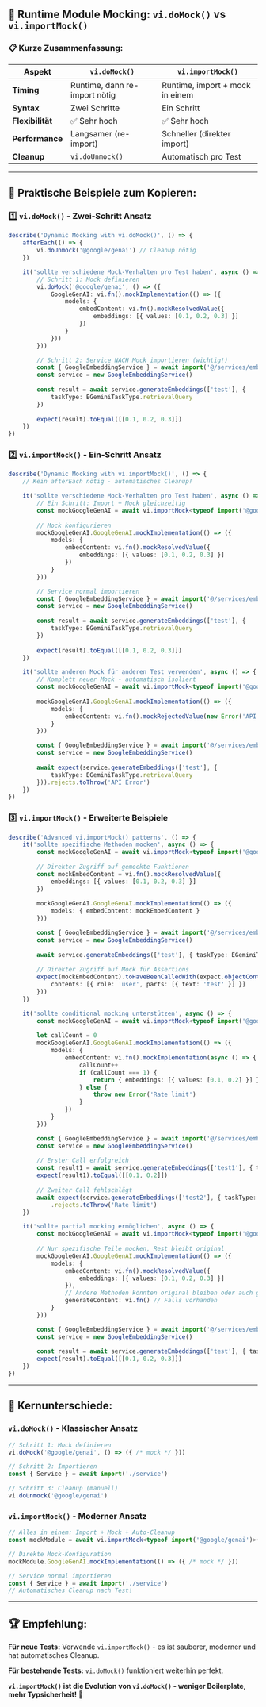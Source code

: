 ## **🔄 Runtime Module Mocking: `vi.doMock()` vs `vi.importMock()`**

### **📋 Kurze Zusammenfassung:**

| Aspekt | `vi.doMock()` | `vi.importMock()` |
|--------|---------------|-------------------|
| **Timing** | Runtime, dann re-import nötig | Runtime, import + mock in einem |
| **Syntax** | Zwei Schritte | Ein Schritt |
| **Flexibilität** | ✅ Sehr hoch | ✅ Sehr hoch |
| **Performance** | Langsamer (re-import) | Schneller (direkter import) |
| **Cleanup** | `vi.doUnmock()` | Automatisch pro Test |

---

## **🎯 Praktische Beispiele zum Kopieren:**

### **1️⃣ `vi.doMock()` - Zwei-Schritt Ansatz**

```typescript
describe('Dynamic Mocking with vi.doMock()', () => {
    afterEach(() => {
        vi.doUnmock('@google/genai') // Cleanup nötig
    })

    it('sollte verschiedene Mock-Verhalten pro Test haben', async () => {
        // Schritt 1: Mock definieren
        vi.doMock('@google/genai', () => ({
            GoogleGenAI: vi.fn().mockImplementation(() => ({
                models: {
                    embedContent: vi.fn().mockResolvedValue({
                        embeddings: [{ values: [0.1, 0.2, 0.3] }]
                    })
                }
            }))
        }))

        // Schritt 2: Service NACH Mock importieren (wichtig!)
        const { GoogleEmbeddingService } = await import('@/services/embedding/google/embedding-service.ts')
        const service = new GoogleEmbeddingService()
        
        const result = await service.generateEmbeddings(['test'], { 
            taskType: EGeminiTaskType.retrievalQuery 
        })
        
        expect(result).toEqual([[0.1, 0.2, 0.3]])
    })
})
```

### **2️⃣ `vi.importMock()` - Ein-Schritt Ansatz**

```typescript
describe('Dynamic Mocking with vi.importMock()', () => {
    // Kein afterEach nötig - automatisches Cleanup!

    it('sollte verschiedene Mock-Verhalten pro Test haben', async () => {
        // Ein Schritt: Import + Mock gleichzeitig
        const mockGoogleGenAI = await vi.importMock<typeof import('@google/genai')>('@google/genai')
        
        // Mock konfigurieren
        mockGoogleGenAI.GoogleGenAI.mockImplementation(() => ({
            models: {
                embedContent: vi.fn().mockResolvedValue({
                    embeddings: [{ values: [0.1, 0.2, 0.3] }]
                })
            }
        }))

        // Service normal importieren
        const { GoogleEmbeddingService } = await import('@/services/embedding/google/embedding-service.ts')
        const service = new GoogleEmbeddingService()
        
        const result = await service.generateEmbeddings(['test'], { 
            taskType: EGeminiTaskType.retrievalQuery 
        })
        
        expect(result).toEqual([[0.1, 0.2, 0.3]])
    })

    it('sollte anderen Mock für anderen Test verwenden', async () => {
        // Komplett neuer Mock - automatisch isoliert
        const mockGoogleGenAI = await vi.importMock<typeof import('@google/genai')>('@google/genai')
        
        mockGoogleGenAI.GoogleGenAI.mockImplementation(() => ({
            models: {
                embedContent: vi.fn().mockRejectedValue(new Error('API Error'))
            }
        }))

        const { GoogleEmbeddingService } = await import('@/services/embedding/google/embedding-service.ts')
        const service = new GoogleEmbeddingService()
        
        await expect(service.generateEmbeddings(['test'], { 
            taskType: EGeminiTaskType.retrievalQuery 
        })).rejects.toThrow('API Error')
    })
})
```

### **3️⃣ `vi.importMock()` - Erweiterte Beispiele**

```typescript
describe('Advanced vi.importMock() patterns', () => {
    it('sollte spezifische Methoden mocken', async () => {
        const mockGoogleGenAI = await vi.importMock<typeof import('@google/genai')>('@google/genai')
        
        // Direkter Zugriff auf gemockte Funktionen
        const mockEmbedContent = vi.fn().mockResolvedValue({
            embeddings: [{ values: [0.1, 0.2, 0.3] }]
        })
        
        mockGoogleGenAI.GoogleGenAI.mockImplementation(() => ({
            models: { embedContent: mockEmbedContent }
        }))

        const { GoogleEmbeddingService } = await import('@/services/embedding/google/embedding-service.ts')
        const service = new GoogleEmbeddingService()
        
        await service.generateEmbeddings(['test'], { taskType: EGeminiTaskType.retrievalQuery })
        
        // Direkter Zugriff auf Mock für Assertions
        expect(mockEmbedContent).toHaveBeenCalledWith(expect.objectContaining({
            contents: [{ role: 'user', parts: [{ text: 'test' }] }]
        }))
    })

    it('sollte conditional mocking unterstützen', async () => {
        const mockGoogleGenAI = await vi.importMock<typeof import('@google/genai')>('@google/genai')
        
        let callCount = 0
        mockGoogleGenAI.GoogleGenAI.mockImplementation(() => ({
            models: {
                embedContent: vi.fn().mockImplementation(async () => {
                    callCount++
                    if (callCount === 1) {
                        return { embeddings: [{ values: [0.1, 0.2] }] }
                    } else {
                        throw new Error('Rate limit')
                    }
                })
            }
        }))

        const { GoogleEmbeddingService } = await import('@/services/embedding/google/embedding-service.ts')
        const service = new GoogleEmbeddingService()
        
        // Erster Call erfolgreich
        const result1 = await service.generateEmbeddings(['test1'], { taskType: EGeminiTaskType.retrievalQuery })
        expect(result1).toEqual([[0.1, 0.2]])
        
        // Zweiter Call fehlschlägt
        await expect(service.generateEmbeddings(['test2'], { taskType: EGeminiTaskType.retrievalQuery }))
            .rejects.toThrow('Rate limit')
    })

    it('sollte partial mocking ermöglichen', async () => {
        const mockGoogleGenAI = await vi.importMock<typeof import('@google/genai')>('@google/genai')
        
        // Nur spezifische Teile mocken, Rest bleibt original
        mockGoogleGenAI.GoogleGenAI.mockImplementation(() => ({
            models: {
                embedContent: vi.fn().mockResolvedValue({
                    embeddings: [{ values: [0.1, 0.2, 0.3] }]
                }),
                // Andere Methoden könnten original bleiben oder auch gemockt werden
                generateContent: vi.fn() // Falls vorhanden
            }
        }))

        const { GoogleEmbeddingService } = await import('@/services/embedding/google/embedding-service.ts')
        const service = new GoogleEmbeddingService()
        
        const result = await service.generateEmbeddings(['test'], { taskType: EGeminiTaskType.retrievalQuery })
        expect(result).toEqual([[0.1, 0.2, 0.3]])
    })
})
```

---

## **🎯 Kernunterschiede:**

### **`vi.doMock()` - Klassischer Ansatz**
```typescript
// Schritt 1: Mock definieren
vi.doMock('@google/genai', () => ({ /* mock */ }))

// Schritt 2: Importieren
const { Service } = await import('./service')

// Schritt 3: Cleanup (manuell)
vi.doUnmock('@google/genai')
```

### **`vi.importMock()` - Moderner Ansatz**
```typescript
// Alles in einem: Import + Mock + Auto-Cleanup
const mockModule = await vi.importMock<typeof import('@google/genai')>('@google/genai')

// Direkte Mock-Konfiguration
mockModule.GoogleGenAI.mockImplementation(() => ({ /* mock */ }))

// Service normal importieren
const { Service } = await import('./service')
// Automatisches Cleanup nach Test!
```

---

## **🏆 Empfehlung:**

**Für neue Tests:** Verwende `vi.importMock()` - es ist sauberer, moderner und hat automatisches Cleanup.

**Für bestehende Tests:** `vi.doMock()` funktioniert weiterhin perfekt.

**`vi.importMock()` ist die Evolution von `vi.doMock()` - weniger Boilerplate, mehr Typsicherheit!** 🚀
